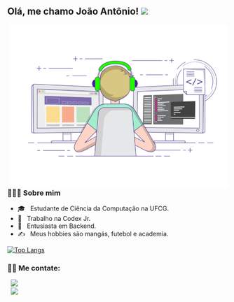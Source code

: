 <h2> Olá, me chamo João Antônio! <img src="https://github.com/souvikguria98/souvikguria98/blob/master/Hi.gif" width="25"></h2>
<img align="right" alt="GIF" src="https://raw.githubusercontent.com/devSouvik/devSouvik/master/gif3.gif" width="500"/>

<h3> 👨🏻‍💻 Sobre mim </h3>

- 🎓 &nbsp; Estudante de Ciência da Computação na UFCG.
- 💼 &nbsp; Trabalho na Codex Jr.
- 🌱 &nbsp; Entusiasta em Backend.
- ✍️  &nbsp; Meus hobbies são mangás, futebol e academia.




[![Top Langs](https://github-readme-stats.vercel.app/api/top-langs/?username=joaobnd&layout=compact&text_color=daf7dc&bg_color=151515)](https://github.com/devSouvik/github-readme-stats)


<h3> 🤝🏻 Me contate: </h3>

<p align="center">
 
&nbsp; <a href="https://www.instagram.com/joaoanton.io" target="_blank" rel="noopener noreferrer"><img src="https://img.icons8.com/plasticine/100/000000/instagram-new.png" width="50" /></a>  
&nbsp; <a href="https://www.linkedin.com/in/joaoantoniobandeira" target="_blank" rel="noopener noreferrer"><img src="https://img.icons8.com/plasticine/100/000000/linkedin.png" width="50" /></a>
</p>

